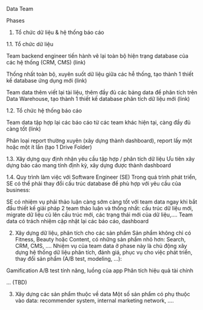 Data Team

Phases

1. Tổ chức dữ liệu & hệ thống báo cáo

1.1. Tổ chức dữ liệu


 Team backend engineer tiến hành vẽ lại toàn bộ hiện trạng database của các hệ thống (CRM, CMS) (link)

 Thống nhất toàn bộ, xuyên suốt dữ liệu giữa các hễ thống, tạo thành 1 thiết kế database ứng dụng mới (link)

 Team data thêm viết lại tài liệu, thêm đầy đủ các bảng data để phân tích trên Data Warehouse, tạo thành 1 thiết kế database phân tích dữ liệu mới (link)


1.2. Tổ chức hệ thống báo cáo


 Team data tập hợp lại các báo cáo từ các team khác hiện tại, càng đầy đủ càng tốt (link)

 Phân loại report thường xuyên (xây dựng thành dashboard), report lấy một hoặc một ít lần (tạo 1 Drive Folder)


1.3. Xây dựng quy định nhận yêu cầu tập hợp / phân tích dữ liệu
Ưu tiên xây dựng báo cáo mang tính định kỳ, xây dựng được thành dashboard

1.4. Quy trình làm việc với Software Engineer (SE)
Trong quá trình phát triển, SE có thể phải thay đổi cấu trúc database để phù hợp với yêu cầu của business:

SE có nhiệm vụ phải thảo luận càng sớm càng tốt với team data ngay khi bắt đầu thiết kế giải pháp
2 team thảo luận và thống nhất: cấu trúc dữ liệu mới, migrate dữ liệu cũ lên cấu trúc mới, các trạng thái mới của dữ liệu,....
Team data có trách nhiệm cập nhật lại các báo cáo, dashboard


2. Xây dựng dữ liệu, phân tích cho các sản phẩm
Sản phẩm không chỉ có Fitness, Beauty hoặc Content, có những sản phẩm nhỏ hơn: Search, CRM, CMS, ....
Nhiệm vụ của team data ở phase này là chủ động xây dựng hệ thống dữ liệu phân tích, đánh giá, phục vụ cho việc phát triển, thay đổi sản phẩm (A/B test, modeling, ...):

Gamification
A/B test tính năng, luồng của app
Phân tích hiệu quả tài chính

...
(TBD)

3. Xây dựng các sản phẩm thuộc về data
Một số sản phẩm có phụ thuộc vào data: recommender system, internal marketing network, ....
